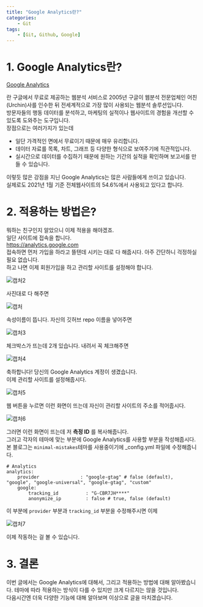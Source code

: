```yaml
---
title: "Google Analytics란?"
categories:
    - Git
tags:
    - [Git, Github, Google]
---
```


# 1. Google Analytics란?
[Google Analytics][googlelink]

[googlelink]: https://analytics.google.com/analytics/web/#/p344040112/reports/intelligenthome   

란 구글에서 무료로 제공하는 웹분석 서비스로 2005년 구글이 웹분석 전문업체인 어친(Urchin)사를 인수한 뒤 전세계적으로 가장 많이 사용되는 웹분석 솔루션입니다.   
방문자들의 행동 데이터를 분석하고, 마케팅의 실적이나 웹사이트의 경험을 개선할 수 있도록 도와주는 도구입니다.   
장점으로는 여러가지가 있는데   
* 일단 가격적인 면에서 무료이기 때문에 매우 유리합니다.   
* 데이터 자료를 목록, 차트, 그래프 등 다양한 형식으로 보여주기에 직관적입니다.   
* 실시간으로 데이터를 수집하기 때문에 원하는 기간의 실적을 확인하며 보고서를 만들 수 있습니다.  

이렇듯 많은 강점을 지닌 Google Analytics는 많은 사람들에게 쓰이고 있습니다.   
실제로도 2021년 1월 기준 전체웹사이트의 54.6%에서 사용되고 있다고 합니다.   

# 2. 적용하는 방법은?
뭐하는 친구인지 알았으니 이제 적용을 해야겠죠.   
일단 사이트에 접속을 합니다.   
<https://analytics.google.com>   
접속하면 먼저 가입을 하라고 뜰텐데 시키는 대로 다 해줍시다. 아주 간단하니 걱정하실 필요 없습니다.   
하고 나면 이제 회원가입을 하고 관리할 사이트를 설정해야 합니다.   

![캡처2](https://user-images.githubusercontent.com/52962027/204293120-a0cbdbe0-56e6-4837-b4ca-8463afc2c418.PNG)   

사진대로 다 해주면   

![캡처](https://user-images.githubusercontent.com/52962027/204292601-8f3c6325-0003-4e68-b1ca-23c4ed5f35e9.PNG)   

속성이름이 뜹니다. 자신의 깃허브 repo 이름을 넣어주면   

![캡처3](https://user-images.githubusercontent.com/52962027/204293209-12a7b289-b3e2-4fb3-9d19-4519ec2a1203.PNG)   

체크박스가 뜨는데 2개 있습니다. 내려서 꼭 체크해주면   

![캡처4](https://user-images.githubusercontent.com/52962027/204293313-add3eaca-067b-4d3a-9714-c74c83e80b79.PNG)   

축하합니다! 당신의 Google Analytics 계정이 생겼습니다.   
이제 관리할 사이트를 설정해줍시다.   

![캡처5](https://user-images.githubusercontent.com/52962027/204293393-9ef2e61f-8634-4ecb-8138-02ee2105cca8.PNG)   

웹 버튼을 누르면 이런 화면이 뜨는데 자신이 관리할 사이트의 주소를 적어줍시다.   

![캡처6](https://user-images.githubusercontent.com/52962027/204293464-d481a523-ae87-4272-806d-596d290ee4b7.PNG)   

그러면 이런 화면이 뜨는데 저 **측정 ID** 를 복사해줍니다.   
그러고 각자의 테마에 맞는 부분에 Google Analytics를 사용할 부분을 작성해줍시다.   
본 블로그는 `minimal-mistakes`테마를 사용중이기에 _config.yml 파일에 수정해줍니다.   

    # Analytics   
    analytics:   
        provider               : "google-gtag" # false (default), "google", "google-universal", "google-gtag", "custom"   
        google:   
            tracking_id          : "G-CBR7JH****"   
            anonymize_ip         : false # true, false (default)

이 부분에 `provider` 부분과 `tracking_id` 부분을 수정해주시면 이제   

![캡처7](https://user-images.githubusercontent.com/52962027/204293512-67992b32-129f-473c-bc3a-5b8a72d2b4c9.PNG)    

이제 작동하는 걸 볼 수 있습니다.   

# 3. 결론
이번 글에서는 Google Analytics에 대해서, 그리고 적용하는 방법에 대해 알아봤습니다. 테마에 따라 적용하는 방식이 다를 수 있지만 크게 다르지는 않을 것입니다.   
다음시간엔 더욱 다양한 기능에 대해 알아보며 이상으로 글을 마치겠습니다.